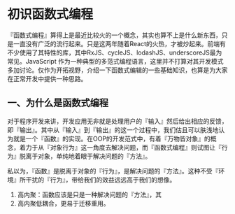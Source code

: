 # 初识函数式编程

『函数式编程』算得上是最近比较火的一个概念，其实也算不上是什么新东西，只是一直没有广泛的流行起来。只是这两年随着React的火热，才被炒起来。前端有不少使用了其特性的库，其中RxJS、cycleJS、lodashJS、underscoreJS最为常见。JavaScript 作为一种典型的多范式编程语言，这里并不打算对其开发模式多加讨论。仅作为开拓视野，介绍一下函数式编辑的一些基础知识，也算是为大家在正常开发中提供一种思路。

## 一、为什么是函数式编程

对于程序开发来讲，开发应用无非就是处理用户的『输入』然后给出相应的反馈，即『输出』。其中从『输入』到『输出』的这一个过程中，我们估且可以肤浅地认为就是一个『函数』的实现。在OOP的开发范式中，有着『万物皆对象』的概念，着力于从『对象行为』这一角度去解决问题，而『函数式编程』则试图让『行为』脱离于对象，单纯地着眼于解决问题的『方法』。

私以为，『函数』是脱离于对象的『行为』，是解决问题的『方法』。这种不受『环境』所干扰的『行为』，带给我们的效益远远高于我们的想像。
1. 高内聚：函数应该是只是一种解决问题的『方法』，其
1. 高内聚低耦合，更易于迁移重用。



